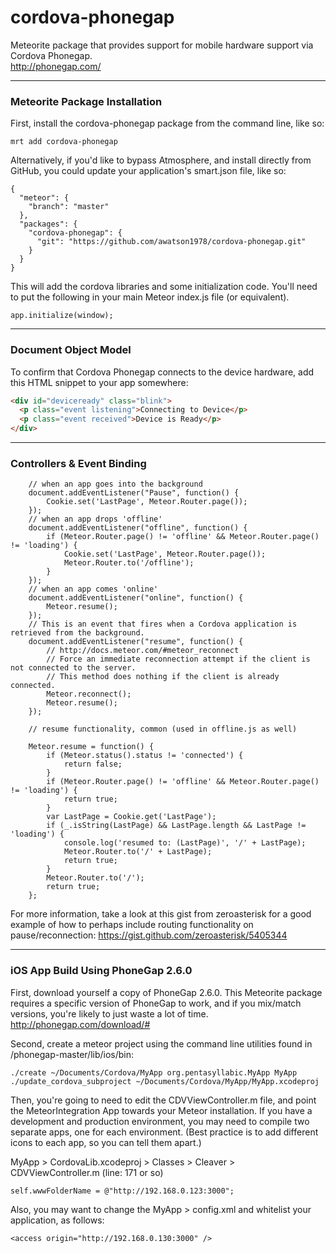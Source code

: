 cordova-phonegap
================

Meteorite package that provides support for mobile hardware support via Cordova Phonegap.  
http://phonegap.com/


------------------------
### Meteorite Package Installation

First, install the cordova-phonegap package from the command line, like so:

````
mrt add cordova-phonegap
````

Alternatively, if you'd like to bypass Atmosphere, and install directly from GitHub, you could update your application's smart.json file, like so:

````
{
  "meteor": {
    "branch": "master"
  },
  "packages": {
    "cordova-phonegap": {
      "git": "https://github.com/awatson1978/cordova-phonegap.git"
    }
  }
}

````

This will add the cordova libraries and some initialization code.  You'll need to put the following in your main Meteor index.js file (or equivalent).

````
app.initialize(window);
````

------------------------
### Document Object Model

To confirm that Cordova Phonegap connects to the device hardware, add this HTML snippet to your app somewhere:
````html
<div id="deviceready" class="blink">
  <p class="event listening">Connecting to Device</p>
  <p class="event received">Device is Ready</p>
</div>
````

------------------------
### Controllers & Event Binding


````
    // when an app goes into the background
    document.addEventListener("Pause", function() {
        Cookie.set('LastPage', Meteor.Router.page());
    });
    // when an app drops 'offline'
    document.addEventListener("offline", function() {
        if (Meteor.Router.page() != 'offline' && Meteor.Router.page() != 'loading') {
            Cookie.set('LastPage', Meteor.Router.page());
            Meteor.Router.to('/offline');
        }
    });
    // when an app comes 'online'
    document.addEventListener("online", function() {
        Meteor.resume();
    });
    // This is an event that fires when a Cordova application is retrieved from the background.
    document.addEventListener("resume", function() {
        // http://docs.meteor.com/#meteor_reconnect
        // Force an immediate reconnection attempt if the client is not connected to the server.
        // This method does nothing if the client is already connected.
        Meteor.reconnect();
        Meteor.resume();
    });

    // resume functionality, common (used in offline.js as well)
    
    Meteor.resume = function() {
        if (Meteor.status().status != 'connected') {
            return false;
        }
        if (Meteor.Router.page() != 'offline' && Meteor.Router.page() != 'loading') {
            return true;
        }
        var LastPage = Cookie.get('LastPage');
        if (_.isString(LastPage) && LastPage.length && LastPage != 'loading') {
            console.log('resumed to: (LastPage)', '/' + LastPage);
            Meteor.Router.to('/' + LastPage);
            return true;
        }
        Meteor.Router.to('/');
        return true;
    };

````

For more information, take a look at this gist from zeroasterisk for a good example of how to perhaps include routing functionality on pause/reconnection:
https://gist.github.com/zeroasterisk/5405344





------------------------
### iOS App Build Using PhoneGap 2.6.0

First, download yourself a copy of PhoneGap 2.6.0.  This Meteorite package requires a specific version of PhoneGap to work, and if you mix/match versions, you're likely to just waste a lot of time.
http://phonegap.com/download/#


Second, create a meteor project using the command line utilities found in /phonegap-master/lib/ios/bin:
````
./create ~/Documents/Cordova/MyApp org.pentasyllabic.MyApp MyApp
./update_cordova_subproject ~/Documents/Cordova/MyApp/MyApp.xcodeproj
````

Then, you're going to need to edit the CDVViewController.m file, and point the MeteorIntegration App towards your Meteor installation.  If you have a development and production environment, you may need to compile two separate apps, one for each environment.  (Best practice is to add different icons to each app, so you can tell them apart.)

MyApp > CordovaLib.xcodeproj > Classes > Cleaver > CDVViewController.m (line: 171 or so)
````
self.wwwFolderName = @"http://192.168.0.123:3000";
````

Also, you may want to change the MyApp > config.xml and whitelist your application, as follows:
````
<access origin="http://192.168.0.130:3000" />
````
